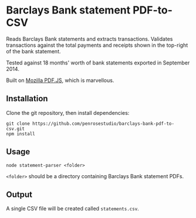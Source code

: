 Barclays Bank statement PDF-to-CSV
==================================

Reads Barclays Bank statements and extracts transactions. Validates transactions against the total payments and receipts shown in the top-right of the bank statement.

Tested against 18 months' worth of bank statements exported in September 2014.

Built on [Mozilla PDF.JS](http://mozilla.github.io/pdf.js/), which is marvellous.

## Installation

Clone the git repository, then install dependencies:

    git clone https://github.com/penrosestudio/barclays-bank-pdf-to-csv.git
    npm install

## Usage

    node statement-parser <folder>
    
`<folder>` should be a directory containing Barclays Bank statement PDFs.

## Output

A single CSV file will be created called `statements.csv`.